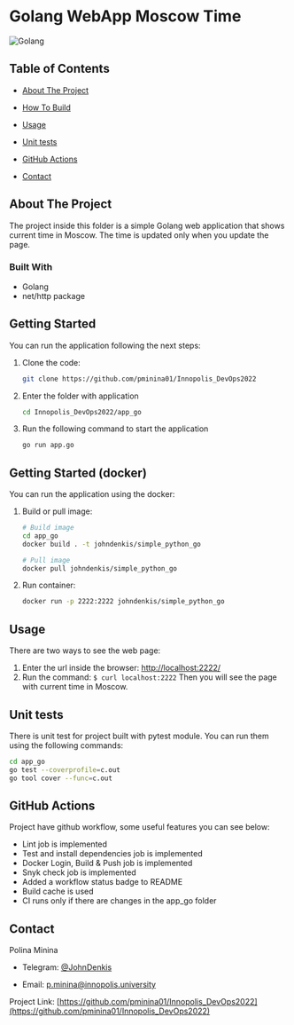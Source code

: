 # Golang WebApp Moscow Time
![Golang](https://github.com/pminina01/Innopolis_DevOps2022/actions/workflows/go.yml/badge.svg)

## Table of Contents

* [About The Project](#about-the-project)

* [How To Build](#getting-started)

* [Usage](#usage)

* [Unit tests](#unit-tests)

* [GitHub Actions](#github-actions)

* [Contact](#contact)

## About The Project

The project inside this folder is a simple Golang web application that shows current time in Moscow. The time is updated only when you update the page.

### Built With

* Golang
* net/http package

## Getting Started

You can run the application following the next steps:

1. Clone the code:

    ```bash
    git clone https://github.com/pminina01/Innopolis_DevOps2022
    ```

2. Enter the folder with application

    ```bash
    cd Innopolis_DevOps2022/app_go
    ```

3. Run the following command to start the application

   ```bash
   go run app.go
   ```
   
## Getting Started (docker)

You can run the application using the docker:

1. Build or pull image:

   ```bash
   # Build image
   cd app_go
   docker build . -t johndenkis/simple_python_go
   ```

   ```bash
   # Pull image
   docker pull johndenkis/simple_python_go
   ```

2. Run container:

   ```bash
   docker run -p 2222:2222 johndenkis/simple_python_go
   ```

## Usage

There are two ways to see the web page:

1. Enter the url inside the browser: <http://localhost:2222/>
2. Run the command: `$ curl localhost:2222`
   Then you will see the page with current time in Moscow.

## Unit tests
There is unit test for project built with pytest module. You can run them using the following commands:
```bash
cd app_go
go test --coverprofile=c.out
go tool cover --func=c.out
```

## GitHub Actions

Project have github workflow, some useful features you can see below:
* Lint job is implemented
* Test and install dependencies job is implemented
* Docker Login, Build & Push job is implemented
* Snyk check job is implemented
* Added a workflow status badge to README
* Build cache is used
* CI runs only if there are changes in the app_go folder

## Contact

Polina Minina

* Telegram: [@JohnDenkis](https://t.me/JohnDenkis)

* Email: p.minina@innopolis.university

Project Link: [https://github.com/pminina01/Innopolis_DevOps2022](https://github.com/pminina01/Innopolis_DevOps2022)
